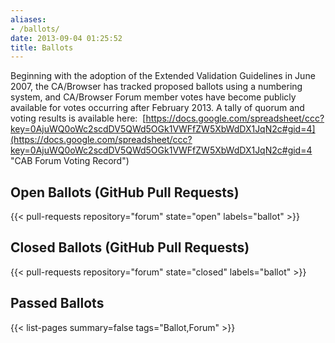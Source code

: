 ```yaml
---
aliases:
- /ballots/
date: 2013-09-04 01:25:52
title: Ballots
---
```


Beginning with the adoption of the Extended Validation Guidelines in June 2007, the CA/Browser has tracked proposed ballots using a numbering system, and CA/Browser Forum member votes have become publicly available for votes occurring after February 2013. A tally of quorum and voting results is available here:  [https://docs.google.com/spreadsheet/ccc?key=0AjuWQ0oWc2scdDV5QWd5OGk1VWFfZW5XbWdDX1JqN2c#gid=4](https://docs.google.com/spreadsheet/ccc?key=0AjuWQ0oWc2scdDV5QWd5OGk1VWFfZW5XbWdDX1JqN2c#gid=4 "CAB Forum Voting Record")

## Open Ballots (GitHub Pull Requests)

{{< pull-requests repository="forum" state="open" labels="ballot" >}}

## Closed Ballots (GitHub Pull Requests)

{{< pull-requests repository="forum" state="closed" labels="ballot" >}}

## Passed Ballots

{{< list-pages summary=false tags="Ballot,Forum" >}}